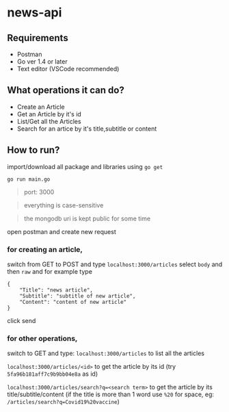 # news-api

## Requirements
- Postman
- Go ver 1.4 or later
- Text editor (VSCode recommended)

## What operations it can do?
- Create an Article
- Get an Article by it's id
- List/Get all the Articles
- Search for an artice by it's title,subtitle or content

## How to run?
import/download all package and libraries using `go get`
``` 
go run main.go
```
> port: 3000

> everything is case-sensitive

> the mongodb uri is kept public for some time

open postman and create new request

### for creating an article, 
switch from GET to POST and type `localhost:3000/articles`
select `body` and then `raw` and for example type
```
{
	"Title": "news article",
	"Subtitle": "subtitle of new article",
	"Content": "content of new article"
}
```
click send

### for other operations,
switch to GET and type:
`localhost:3000/articles` to list all the articles

`localhost:3000/articles/<id>` to get the article by its id (try `5fa96b181aff7c9b9bb04e8a` as id)

`localhost:3000/articles/search?q=<search term>` to get the article by its title/subtitle/content (if the title is more than 1 word use `%20` for space, eg: `/articles/search?q=Covid19%20vaccine`)
